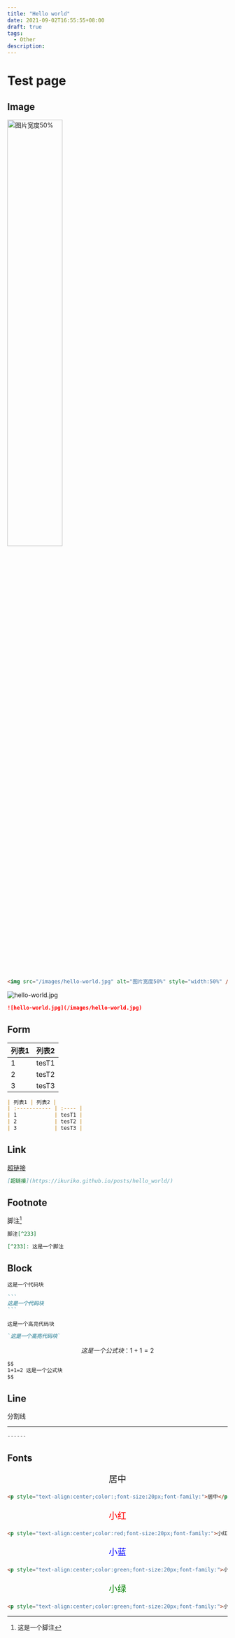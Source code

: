 ```yaml
---
title: "Hello world"
date: 2021-09-02T16:55:55+08:00
draft: true
tags:
  - Other
description: 
---
```




# Test page

## Image



<img src="/images/hello-world.jpg" alt="图片宽度50%" style="width:50%" />



```md
<img src="/images/hello-world.jpg" alt="图片宽度50%" style="width:50%" />
```



![hello-world.jpg](/images/hello-world.jpg)



```md
![hello-world.jpg](/images/hello-world.jpg)
```



## Form

| 列表1 | 列表2 |
| :----------- | :---- |
| 1            | tesT1 |
| 2            | tesT2 |
| 3            | tesT3 |
```md
| 列表1 | 列表2 |
| :----------- | :---- |
| 1            | tesT1 |
| 2            | tesT2 |
| 3            | tesT3 |
```



## Link

[超链接](https://ikuriko.github.io/posts/hello_world/)

```md
[超链接](https://ikuriko.github.io/posts/hello_world/)
```



## Footnote

脚注[^233]

[^233]: 这是一个脚注


```md
脚注[^233]

[^233]: 这是一个脚注
```



## Block


```md
这是一个代码块
```

````md
```
这是一个代码块
```
````



`这是一个高亮代码块`

```md
`这是一个高亮代码块`
```




$$
这是一个公式块：1+1=2
$$

```md
$$
1+1=2 这是一个公式块
$$
```







## Line


分割线

  

------



```md
------
```





## Fonts 

<p style="text-align:center;color:;font-size:20px;font-family:arial">居中</p> 

```md
<p style="text-align:center;color:;font-size:20px;font-family:">居中</p> 
```

<p style="text-align:center;color:red;font-size:20px;">小红</p> 

```md
<p style="text-align:center;color:red;font-size:20px;font-family:">小红</p> 
```

<p style="text-align:center;color:blue;font-size:20px;font-family:">小蓝</p> 

```md
<p style="text-align:center;color:green;font-size:20px;font-family:">小蓝</p> 
```

<p style="text-align:center;color:green;font-size:20px;font-family:">小绿</p> 

```md
<p style="text-align:center;color:green;font-size:20px;font-family:">小绿</p> 
```





